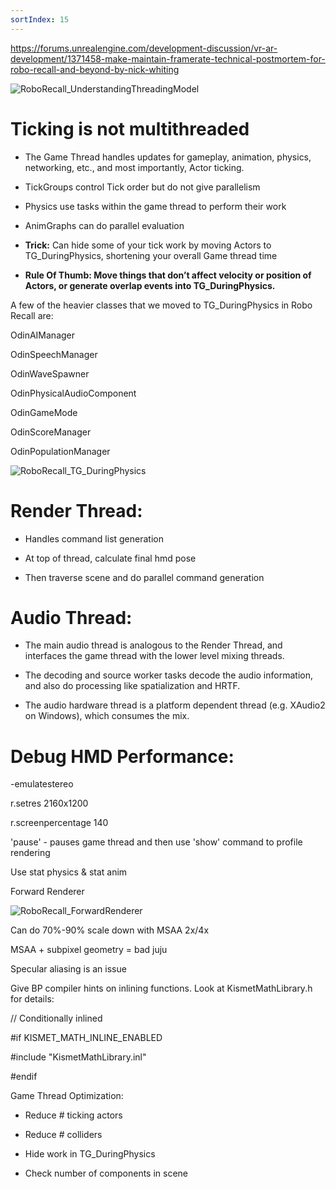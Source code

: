 ```yaml
---
sortIndex: 15
---
```


<https://forums.unrealengine.com/development-discussion/vr-ar-development/1371458-make-maintain-framerate-technical-postmortem-for-robo-recall-and-beyond-by-nick-whiting>

![RoboRecall_UnderstandingThreadingModel](.........\assets\RoboRecall_UnderstandingThreadingModel.png)

# Ticking is not multithreaded

- The Game Thread handles updates for gameplay, animation, physics, networking, etc., and most importantly, Actor ticking.


- TickGroups control Tick order but do not give parallelism


- Physics use tasks within the game thread to perform their work


- AnimGraphs can do parallel evaluation


- **Trick:** Can hide some of your tick work by moving Actors to TG_DuringPhysics, shortening your overall Game thread time

- **Rule Of Thumb: Move things that don’t affect velocity or position of Actors, or generate overlap events into TG_DuringPhysics.**

A few of the heavier classes that we moved to TG_DuringPhysics in Robo Recall are:

OdinAIManager

OdinSpeechManager

OdinWaveSpawner

OdinPhysicalAudioComponent

OdinGameMode

OdinScoreManager

OdinPopulationManager

![RoboRecall_TG_DuringPhysics](.........\assets\RoboRecall_TG_DuringPhysics.png)

# Render Thread:

- Handles command list generation

- At top of thread, calculate final hmd pose

- Then traverse scene and do parallel command generation

# Audio Thread:

- The main audio thread is analogous to the Render Thread, and interfaces the game thread with the lower level mixing threads.

- The decoding and source worker tasks decode the audio information, and also do processing like spatialization and HRTF.

- The audio hardware thread is a platform dependent thread (e.g. XAudio2 on Windows), which consumes the mix.

# Debug HMD Performance:

\-emulatestereo

r.setres 2160x1200

r.screenpercentage 140

'pause' - pauses game thread and then use 'show' command to profile rendering

Use stat physics & stat anim

Forward Renderer

![RoboRecall_ForwardRenderer](.........\assets\RoboRecall_ForwardRenderer.png)

Can do 70%-90% scale down with MSAA 2x/4x

MSAA + subpixel geometry = bad juju

Specular aliasing is an issue

Give BP compiler hints on inlining functions. Look at KismetMathLibrary.h for details:

// Conditionally inlined

\#if KISMET_MATH_INLINE_ENABLED

\#include "KismetMathLibrary.inl"

\#endif

Game Thread Optimization:

- Reduce # ticking actors

- Reduce # colliders

- Hide work in TG_DuringPhysics

- Check number of components in scene
